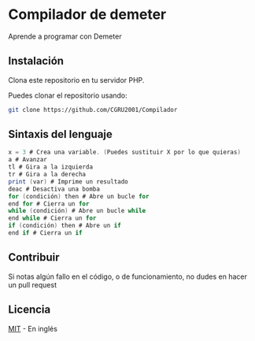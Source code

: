 # Compilador de demeter

Aprende a programar con Demeter

## Instalación
Clona este repositorio en tu servidor PHP.

Puedes clonar el repositorio usando:

```bash
git clone https://github.com/CGRU2001/Compilador
```

## Sintaxis del lenguaje

```cs
x = 3 # Crea una variable. (Puedes sustituir X por lo que quieras)
a # Avanzar
tl # Gira a la izquierda
tr # Gira a la derecha
print (var) # Imprime un resultado
deac # Desactiva una bomba
for (condición) then # Abre un bucle for
end for # Cierra un for
while (condición) # Abre un bucle while
end while # Cierra un for
if (condición) then # Abre un if
end if # Cierra un if
```

## Contribuir

Si notas algún fallo en el código, o de funcionamiento, no dudes en hacer un pull request

## Licencia
[MIT](https://github.com/CGRU2001/Compilador/blob/github.com/CGRU2001/Compilador.git/LICENSE) - En inglés